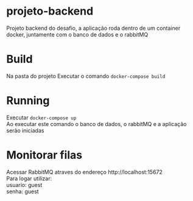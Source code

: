 # projeto-backend

Projeto backend do desafio, a aplicação roda dentro de um container docker, juntamente com o banco de dados e o rabbitMQ

# Build

Na pasta do projeto Executar o comando `docker-compose build`

# Running

Executar `docker-compose up` <br />
Ao executar este comando o banco de dados, o rabbitMQ e a aplicação serão iniciadas

# Monitorar filas

Acessar RabbitMQ atraves do endereço http://localhost:15672  <br />
Para logar utilizar: <br />
usuario: guest <br />
senha: guest
